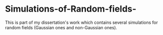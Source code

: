 # Simulations-of-Random-fields-
This is part of my dissertation's work which contains several simulations for random fields (Gaussian ones and non-Gaussian ones).
